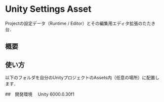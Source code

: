 # Unity Settings Asset
Projectの設定データ（Runtime / Editor）とその編集用エディタ拡張のたたき台．


## 概要



## 使い方
以下のフォルダを自分のUnityプロジェクトのAssets内（任意の場所）に配置します．



##　開発環境
　Unity 6000.0.30f1
